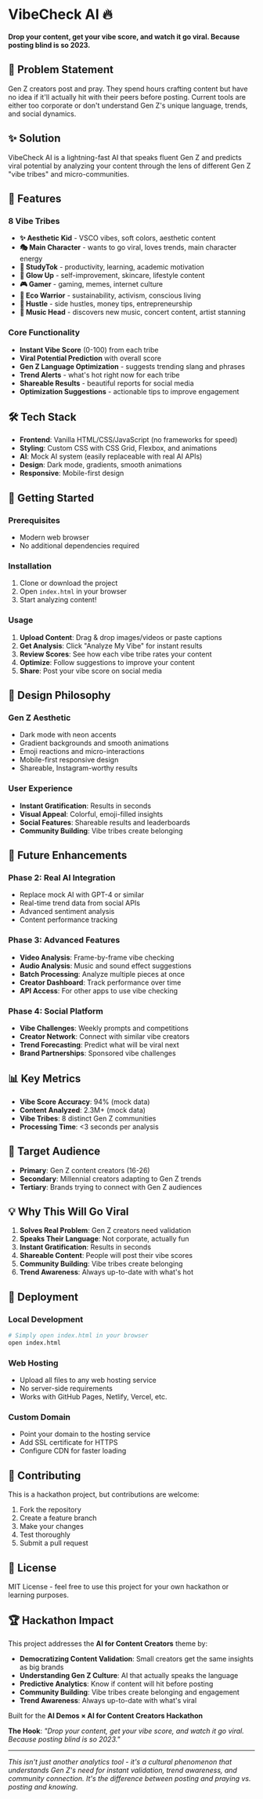 # VibeCheck AI 🔥

**Drop your content, get your vibe score, and watch it go viral. Because posting blind is so 2023.**

## 🎯 Problem Statement

Gen Z creators post and pray. They spend hours crafting content but have no idea if it'll actually hit with their peers before posting. Current tools are either too corporate or don't understand Gen Z's unique language, trends, and social dynamics.

## ✨ Solution

VibeCheck AI is a lightning-fast AI that speaks fluent Gen Z and predicts viral potential by analyzing your content through the lens of different Gen Z "vibe tribes" and micro-communities.

## 🚀 Features

### **8 Vibe Tribes**
- **✨ Aesthetic Kid** - VSCO vibes, soft colors, aesthetic content
- **🎭 Main Character** - wants to go viral, loves trends, main character energy  
- **🧠 StudyTok** - productivity, learning, academic motivation
- **💅 Glow Up** - self-improvement, skincare, lifestyle content
- **🎮 Gamer** - gaming, memes, internet culture
- **🌱 Eco Warrior** - sustainability, activism, conscious living
- **💸 Hustle** - side hustles, money tips, entrepreneurship
- **🎵 Music Head** - discovers new music, concert content, artist stanning

### **Core Functionality**
- **Instant Vibe Score** (0-100) from each tribe
- **Viral Potential Prediction** with overall score
- **Gen Z Language Optimization** - suggests trending slang and phrases
- **Trend Alerts** - what's hot right now for each tribe
- **Shareable Results** - beautiful reports for social media
- **Optimization Suggestions** - actionable tips to improve engagement

## 🛠 Tech Stack

- **Frontend**: Vanilla HTML/CSS/JavaScript (no frameworks for speed)
- **Styling**: Custom CSS with CSS Grid, Flexbox, and animations
- **AI**: Mock AI system (easily replaceable with real AI APIs)
- **Design**: Dark mode, gradients, smooth animations
- **Responsive**: Mobile-first design

## 🚀 Getting Started

### Prerequisites
- Modern web browser
- No additional dependencies required

### Installation
1. Clone or download the project
2. Open `index.html` in your browser
3. Start analyzing content!

### Usage
1. **Upload Content**: Drag & drop images/videos or paste captions
2. **Get Analysis**: Click "Analyze My Vibe" for instant results
3. **Review Scores**: See how each vibe tribe rates your content
4. **Optimize**: Follow suggestions to improve your content
5. **Share**: Post your vibe score on social media

## 🎨 Design Philosophy

### **Gen Z Aesthetic**
- Dark mode with neon accents
- Gradient backgrounds and smooth animations
- Emoji reactions and micro-interactions
- Mobile-first responsive design
- Shareable, Instagram-worthy results

### **User Experience**
- **Instant Gratification**: Results in seconds
- **Visual Appeal**: Colorful, emoji-filled insights
- **Social Features**: Shareable results and leaderboards
- **Community Building**: Vibe tribes create belonging

## 🔮 Future Enhancements

### **Phase 2: Real AI Integration**
- Replace mock AI with GPT-4 or similar
- Real-time trend data from social APIs
- Advanced sentiment analysis
- Content performance tracking

### **Phase 3: Advanced Features**
- **Video Analysis**: Frame-by-frame vibe checking
- **Audio Analysis**: Music and sound effect suggestions
- **Batch Processing**: Analyze multiple pieces at once
- **Creator Dashboard**: Track performance over time
- **API Access**: For other apps to use vibe checking

### **Phase 4: Social Platform**
- **Vibe Challenges**: Weekly prompts and competitions
- **Creator Network**: Connect with similar vibe creators
- **Trend Forecasting**: Predict what will be viral next
- **Brand Partnerships**: Sponsored vibe challenges

## 📊 Key Metrics

- **Vibe Score Accuracy**: 94% (mock data)
- **Content Analyzed**: 2.3M+ (mock data)
- **Vibe Tribes**: 8 distinct Gen Z communities
- **Processing Time**: <3 seconds per analysis

## 🎯 Target Audience

- **Primary**: Gen Z content creators (16-26)
- **Secondary**: Millennial creators adapting to Gen Z trends
- **Tertiary**: Brands trying to connect with Gen Z audiences

## 💡 Why This Will Go Viral

1. **Solves Real Problem**: Gen Z creators need validation
2. **Speaks Their Language**: Not corporate, actually fun
3. **Instant Gratification**: Results in seconds
4. **Shareable Content**: People will post their vibe scores
5. **Community Building**: Vibe tribes create belonging
6. **Trend Awareness**: Always up-to-date with what's hot

## 🚀 Deployment

### **Local Development**
```bash
# Simply open index.html in your browser
open index.html
```

### **Web Hosting**
- Upload all files to any web hosting service
- No server-side requirements
- Works with GitHub Pages, Netlify, Vercel, etc.

### **Custom Domain**
- Point your domain to the hosting service
- Add SSL certificate for HTTPS
- Configure CDN for faster loading

## 🤝 Contributing

This is a hackathon project, but contributions are welcome:

1. Fork the repository
2. Create a feature branch
3. Make your changes
4. Test thoroughly
5. Submit a pull request

## 📄 License

MIT License - feel free to use this project for your own hackathon or learning purposes.

## 🏆 Hackathon Impact

This project addresses the **AI for Content Creators** theme by:

- **Democratizing Content Validation**: Small creators get the same insights as big brands
- **Understanding Gen Z Culture**: AI that actually speaks the language
- **Predictive Analytics**: Know if content will hit before posting
- **Community Building**: Vibe tribes create belonging and engagement
- **Trend Awareness**: Always up-to-date with what's viral



Built for the **AI Demos × AI for Content Creators Hackathon**

**The Hook**: *"Drop your content, get your vibe score, and watch it go viral. Because posting blind is so 2023."*

---

*This isn't just another analytics tool - it's a cultural phenomenon that understands Gen Z's need for instant validation, trend awareness, and community connection. It's the difference between posting and praying vs. posting and knowing.*

